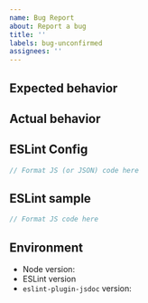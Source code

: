 ```yaml
---
name: Bug Report
about: Report a bug
title: ''
labels: bug-unconfirmed
assignees: ''
---
```


<!--
NOTE 1: It would help if you can first scan the issue tracker before submitting
a new issue: https://github.com/gajus/eslint-plugin-jsdoc/issues

NOTE 2: If you are running ESLint/`eslint-plugin-jsdoc` from within an IDE,
before filing an issue, please be sure to restart the IDE after making any
updates to ensure you are indeed getting errors with the updated version.
Running `eslint` on the command line may also be helpful in allowing you
to better provide us with the error details including the stack trace.

NOTE 3: If you have a bug specifically related to the parsing of types, e.g.,
the `some-unrecognized+type-syntax` (within curly brackets) in:

/**
 * @param {some-unrecognized+type-syntax} myName
 */

...then please file instead at https://github.com/simonseyock/jsdoc-type-pratt-parser/issues/
-->

<!--
TIP: If you have a complicated config with `overrides`, you can simplify the
config you provide us by running `eslint` with `--print-config` and the file
that is triggering the error. See:
https://eslint.org/docs/user-guide/command-line-interface#print-config
-->

## Expected behavior
<!-- Provide a detailed description of how you expected the software to -->
<!-- behave. -->

## Actual behavior
<!-- Provide a detailed description of how the software actually behaved, -->
<!-- including any rationale for why that behavior is incorrect. -->

## ESLint Config

<!--

What is the minimal config that reproduces the issue?

Please try to reproduce with only a single rule in your config (along
with the minimal number of options or settings that are needed to trigger
the error).

-->
```js
// Format JS (or JSON) code here
```

## ESLint sample

<!-- What code triggers the error? -->

```js
// Format JS code here
```

<!-- OR, if this is not triggered by a single rule, what is the
   problem and how can one reproduce? -->

## Environment

- Node version: <!-- $ node -v -->
- ESLint version <!-- $ $(npm bin)/eslint -v -->
- `eslint-plugin-jsdoc` version:
